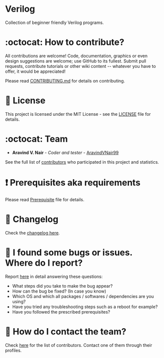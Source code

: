# Verilog
Collection of beginner friendly Verilog programs.

# :octocat: How to contribute?

All contributions are welcome! Code, documentation, graphics or even design suggestions are welcome; use GitHub to its fullest. Submit pull requests, contribute tutorials or other wiki content -- whatever you have to offer, it would be appreciated!

Please read [CONTRIBUTING.md](CONTRIBUTING.md) for details on contributing.

# :scroll: License

This project is licensed under the MIT License - see the [LICENSE](LICENSE) file for details.

# :octocat: Team

* **Aravind V. Nair** - *Coder and tester* - [AravindVNair99](https://github.com/aravindvnair99)

See the full list of [contributors](https://github.com/aravindvnair99/Verilog/graphs/contributors) who participated in this project and statistics.

# :heavy_exclamation_mark: Prerequisites aka requirements

Please read [Prerequisite](Prerequisite.md) file for details.

# :scroll: Changelog

Check the [changelog here](https://github.com/aravindvnair99/Verilog/commits/master).

# :scroll: I found some bugs or issues. Where do I report?

Report [here](https://github.com/aravindvnair99/Verilog/issues/new) in detail answering these questions:

* What steps did you take to make the bug appear?
* How can the bug be fixed? (In case you know)
* Which OS and which all packages / softwares / dependencies are you using?
* Have you tried any troubleshooting steps such as a reboot for example?
* Have you followed the prescribed prerequisites?

# :scroll: How do I contact the team?

Check [here](https://github.com/aravindvnair99/Verilog/graphs/contributors) for the list of contributors. Contact one of them through their profiles.
